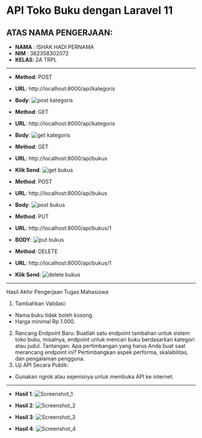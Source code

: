 # API Toko Buku dengan Laravel 11

## ATAS NAMA PENGERJAAN:
- **NAMA** : ISHAK HADI PERNAMA
- **NIM**  : 362358302072
- **KELAS**: 2A TRPL

-------------------------------

- **Method**: POST
- **URL**: http://localhost:8000/api/kategoris
- **Body**:
![post kategoris](https://github.com/user-attachments/assets/9b8b4cde-b866-430b-8f0e-262dae601a25)

- **Method**: GET
- **URL**: http://localhost:8000/api/kategoris
- **Body**:
![get kategoris](https://github.com/user-attachments/assets/af244d2d-2cc7-48e9-b063-782adadcf1cd)

- **Method**: GET
- **URL**: http://localhost:8000/api/bukus
- **Klik Send**:
![get bukus](https://github.com/user-attachments/assets/87cbeccd-c1a1-4e2f-9cf8-8a00a1b53c02)

- **Method**: POST
- **URL**: http://localhost:8000/api/bukus
- **Body**:
![post bukus](https://github.com/user-attachments/assets/5dcf8e86-ccb1-4184-a24e-ac1b4b94df4a)

- **Method**: PUT
- **URL**: http://localhost:8000/api/bukus/1
- **BODY**:
![put bukus](https://github.com/user-attachments/assets/fd8f150b-b9ae-4417-9c8e-3f511fee8848)

- **Method**: DELETE
- **URL**: http://localhost:8000/api/bukus/1
- **Klik Send**:
![delete bukus](https://github.com/user-attachments/assets/b1923f83-a893-49a1-993f-eaa22d840805)

-------------------------------------

Hasil Akhir Pengerjaan Tugas Mahasiswa
1.	Tambahkan Validasi:
-	Nama buku tidak boleh kosong.
-	Harga minimal Rp 1.000.
2.	Rancang Endpoint Baru:
Buatlah satu endpoint tambahan untuk sistem toko buku, misalnya, endpoint untuk mencari buku berdasarkan kategori atau judul. Tantangan: Apa pertimbangan yang harus Anda buat saat merancang endpoint ini? Pertimbangkan aspek performa, skalabilitas, dan pengalaman pengguna.
3.	Uji API Secara Publik:
-	Gunakan ngrok atau sejenisnya untuk membuka API ke internet.

---------------

- **Hasil 1**:
![Screenshot_1](https://github.com/user-attachments/assets/3384e428-0e38-495e-84dd-960ada57e676)

- **Hasil 2**:
![Screenshot_2](https://github.com/user-attachments/assets/afe0431c-0c66-4335-923b-c43f3de45858)

- **Hasil 3**:
![Screenshot_3](https://github.com/user-attachments/assets/a4d77b13-eb71-42b4-bf4a-dd12ecdec32b)

- **Hasil 4**:
![Screenshot_4](https://github.com/user-attachments/assets/0b7b1454-f40d-4f65-9b63-b25873271a58)



